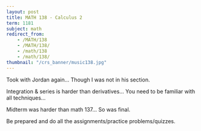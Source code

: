 ```yaml
---
layout: post
title: MATH 138 - Calculus 2
term: 1181
subject: math
redirect_from:
    - /MATH/138
    - /MATH/138/
    - /math/138
    - /math/138/
thumbnail: "/crs_banner/music138.jpg"
---
```


Took with Jordan again... Though I was not in his section.

Integration & series is harder than derivatives... You need to be familiar with all techniques...

Midterm was harder than math 137... So was final.

Be prepared and do all the assignments/practice problems/quizzes.
